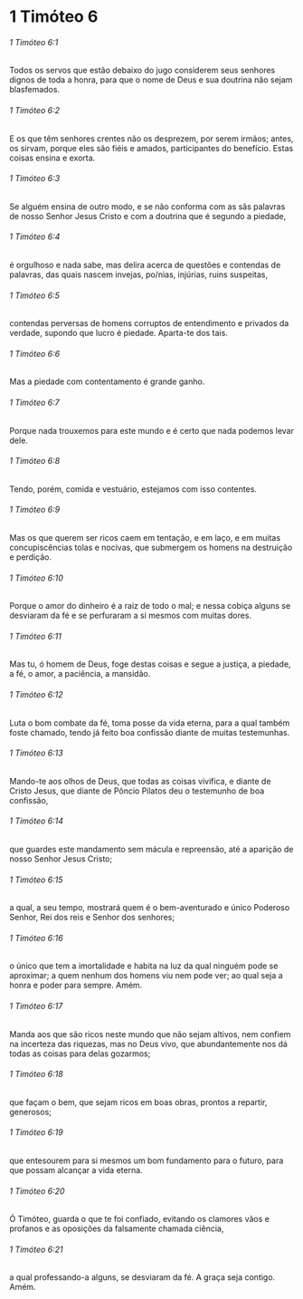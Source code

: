 # 1 Timóteo 6

###### 1 Timóteo 6:1

Todos os servos que estão debaixo do jugo considerem seus senhores dignos de toda a honra, para que o nome de Deus e sua doutrina não sejam blasfemados.

###### 1 Timóteo 6:2

E os que têm senhores crentes não os desprezem, por serem irmãos; antes, os sirvam, porque eles são fiéis e amados, participantes do benefício. Estas coisas ensina e exorta.

###### 1 Timóteo 6:3

Se alguém ensina de outro modo, e se não conforma com as sãs palavras de nosso Senhor Jesus Cristo e com a doutrina que é segundo a piedade,

###### 1 Timóteo 6:4

é orgulhoso e nada sabe, mas delira acerca de questões e contendas de palavras, das quais nascem invejas, po/nias, injúrias, ruins suspeitas,

###### 1 Timóteo 6:5

contendas perversas de homens corruptos de entendimento e privados da verdade, supondo que lucro é piedade. Aparta-te dos tais.

###### 1 Timóteo 6:6

Mas a piedade com contentamento é grande ganho.

###### 1 Timóteo 6:7

Porque nada trouxemos para este mundo e é certo que nada podemos levar dele.

###### 1 Timóteo 6:8

Tendo, porém, comida e vestuário, estejamos com isso contentes.

###### 1 Timóteo 6:9

Mas os que querem ser ricos caem em tentação, e em laço, e em muitas concupiscências tolas e nocivas, que submergem os homens na destruição e perdição.

###### 1 Timóteo 6:10

Porque o amor do dinheiro é a raiz de todo o mal; e nessa cobiça alguns se desviaram da fé e se perfuraram a si mesmos com muitas dores.

###### 1 Timóteo 6:11

Mas tu, ó homem de Deus, foge destas coisas e segue a justiça, a piedade, a fé, o amor, a paciência, a mansidão.

###### 1 Timóteo 6:12

Luta o bom combate da fé, toma posse da vida eterna, para a qual também foste chamado, tendo já feito boa confissão diante de muitas testemunhas.

###### 1 Timóteo 6:13

Mando-te aos olhos de Deus, que todas as coisas vivifica, e diante de Cristo Jesus, que diante de Pôncio Pilatos deu o testemunho de boa confissão,

###### 1 Timóteo 6:14

que guardes este mandamento sem mácula e repreensão, até a aparição de nosso Senhor Jesus Cristo;

###### 1 Timóteo 6:15

a qual, a seu tempo, mostrará quem é o bem-aventurado e único Poderoso Senhor, Rei dos reis e Senhor dos senhores;

###### 1 Timóteo 6:16

o único que tem a imortalidade e habita na luz da qual ninguém pode se aproximar; a quem nenhum dos homens viu nem pode ver; ao qual seja a honra e poder para sempre. Amém.

###### 1 Timóteo 6:17

Manda aos que são ricos neste mundo que não sejam altivos, nem confiem na incerteza das riquezas, mas no Deus vivo, que abundantemente nos dá todas as coisas para delas gozarmos;

###### 1 Timóteo 6:18

que façam o bem, que sejam ricos em boas obras, prontos a repartir, generosos;

###### 1 Timóteo 6:19

que entesourem para si mesmos um bom fundamento para o futuro, para que possam alcançar a vida eterna.

###### 1 Timóteo 6:20

Ó Timóteo, guarda o que te foi confiado, evitando os clamores vãos e profanos e as oposições da falsamente chamada ciência,

###### 1 Timóteo 6:21

a qual professando-a alguns, se desviaram da fé. A graça seja contigo. Amém.

